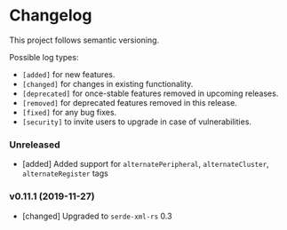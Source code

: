 # Changelog

This project follows semantic versioning.

Possible log types:

- `[added]` for new features.
- `[changed]` for changes in existing functionality.
- `[deprecated]` for once-stable features removed in upcoming releases.
- `[removed]` for deprecated features removed in this release.
- `[fixed]` for any bug fixes.
- `[security]` to invite users to upgrade in case of vulnerabilities.

### Unreleased

- [added] Added support for `alternatePeripheral`, `alternateCluster`,
  `alternateRegister` tags

### v0.11.1 (2019-11-27)

- [changed] Upgraded to `serde-xml-rs` 0.3
